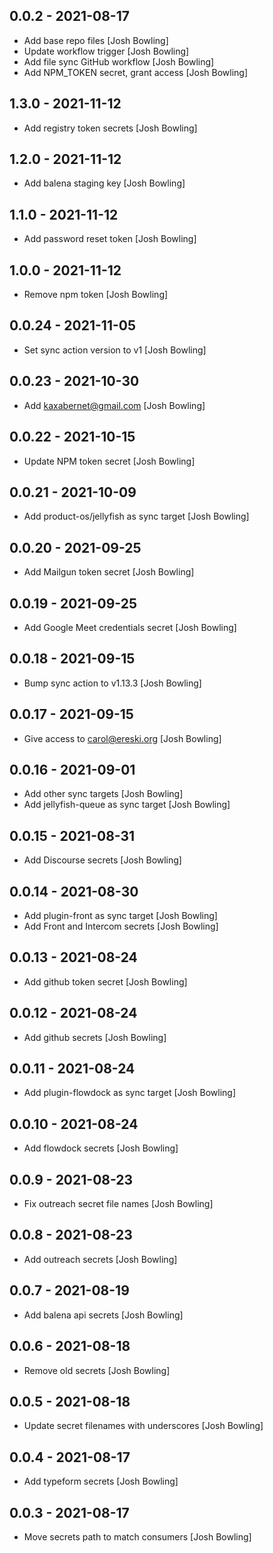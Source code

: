 ## 0.0.2 - 2021-08-17

* Add base repo files [Josh Bowling]
* Update workflow trigger [Josh Bowling]
* Add file sync GitHub workflow [Josh Bowling]
* Add NPM_TOKEN secret, grant access [Josh Bowling]

## 1.3.0 - 2021-11-12

* Add registry token secrets [Josh Bowling]

## 1.2.0 - 2021-11-12

* Add balena staging key [Josh Bowling]

## 1.1.0 - 2021-11-12

* Add password reset token [Josh Bowling]

## 1.0.0 - 2021-11-12

* Remove npm token [Josh Bowling]

## 0.0.24 - 2021-11-05

* Set sync action version to v1 [Josh Bowling]

## 0.0.23 - 2021-10-30

* Add kaxabernet@gmail.com [Josh Bowling]

## 0.0.22 - 2021-10-15

* Update NPM token secret [Josh Bowling]

## 0.0.21 - 2021-10-09

* Add product-os/jellyfish as sync target [Josh Bowling]

## 0.0.20 - 2021-09-25

* Add Mailgun token secret [Josh Bowling]

## 0.0.19 - 2021-09-25

* Add Google Meet credentials secret [Josh Bowling]

## 0.0.18 - 2021-09-15

* Bump sync action to v1.13.3 [Josh Bowling]

## 0.0.17 - 2021-09-15

* Give access to carol@ereski.org [Josh Bowling]

## 0.0.16 - 2021-09-01

* Add other sync targets [Josh Bowling]
* Add jellyfish-queue as sync target [Josh Bowling]

## 0.0.15 - 2021-08-31

* Add Discourse secrets [Josh Bowling]

## 0.0.14 - 2021-08-30

* Add plugin-front as sync target [Josh Bowling]
* Add Front and Intercom secrets [Josh Bowling]

## 0.0.13 - 2021-08-24

* Add github token secret [Josh Bowling]

## 0.0.12 - 2021-08-24

* Add github secrets [Josh Bowling]

## 0.0.11 - 2021-08-24

* Add plugin-flowdock as sync target [Josh Bowling]

## 0.0.10 - 2021-08-24

* Add flowdock secrets [Josh Bowling]

## 0.0.9 - 2021-08-23

* Fix outreach secret file names [Josh Bowling]

## 0.0.8 - 2021-08-23

* Add outreach secrets [Josh Bowling]

## 0.0.7 - 2021-08-19

* Add balena api secrets [Josh Bowling]

## 0.0.6 - 2021-08-18

* Remove old secrets [Josh Bowling]

## 0.0.5 - 2021-08-18

* Update secret filenames with underscores [Josh Bowling]

## 0.0.4 - 2021-08-17

* Add typeform secrets [Josh Bowling]

## 0.0.3 - 2021-08-17

* Move secrets path to match consumers [Josh Bowling]
